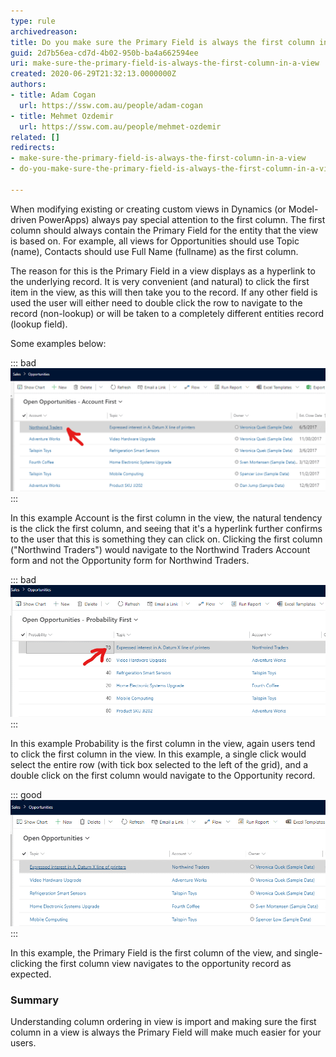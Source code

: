 ```yaml
---
type: rule
archivedreason: 
title: Do you make sure the Primary Field is always the first column in a view?
guid: 2d7b56ea-cd7d-4b02-950b-ba4a662594ee
uri: make-sure-the-primary-field-is-always-the-first-column-in-a-view
created: 2020-06-29T21:32:13.0000000Z
authors:
- title: Adam Cogan
  url: https://ssw.com.au/people/adam-cogan
- title: Mehmet Ozdemir
  url: https://ssw.com.au/people/mehmet-ozdemir
related: []
redirects:
- make-sure-the-primary-field-is-always-the-first-column-in-a-view
- do-you-make-sure-the-primary-field-is-always-the-first-column-in-a-view

---
```


When modifying existing or creating custom views in Dynamics (or Model-driven PowerApps) always pay special attention to the first column. The first column should always contain the Primary Field for the entity that the view is based on. For example, all views for Opportunities should use Topic (name), Contacts should use Full Name (fullname) as the first column.

The reason for this is the Primary Field in a view displays as a hyperlink to the underlying record. It is very convenient (and natural) to click the first item in the view, as this will then take you to the record. If any other field is used the user will either need to double click the row to navigate to the record (non-lookup) or will be taken to a completely different entities record (lookup field).

Some examples below:


<!--endintro-->


::: bad  
![Bad Example: A lookup field is the first column](bad-primary-field.png)  
:::

In this example Account is the first column in the view, the natural tendency is the click the first column, and seeing that it's a hyperlink further confirms to the user that this is something they can click on. Clicking the first column ("Northwind Traders") would navigate to the Northwind Traders Account form and not the Opportunity form for Northwind Traders.


::: bad  
![Bad Example: A regular field is the first column](bad-primary-field-2.png)  
:::

In this example Probability is the first column in the view, again users tend to click the first column in the view. In this example, a single click would select the entire row (with tick box selected to the left of the grid), and a double click on the first column would navigate to the Opportunity record.


::: good  
![Good Example: Primary Field is the first column](good-primary-field.png)  
:::

In this example, the Primary Field is the first column of the view, and single-clicking the first column view navigates to the opportunity record as expected.

### Summary

Understanding column ordering in view is import and making sure the first column in a view is always the Primary Field will make much easier for your users.
